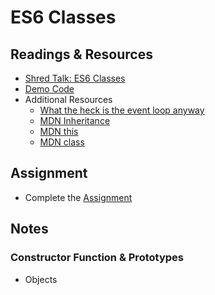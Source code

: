 # ES6 Classes

## Readings & Resources

* [Shred Talk: ES6 Classes](https://youtu.be/9Yc5J3Ap9-4)
* [Demo Code](https://codefellows.github.io/code-301-guide/curriculum/prework/classes/DEMO.html)
* Additional Resources
  * [What the heck is the event loop anyway](https://www.youtube.com/watch?v=8aGhZQkoFbQ)
  * [MDN Inheritance](https://developer.mozilla.org/en-US/docs/Web/JavaScript/Inheritance_and_the_prototype_chain)
  * [MDN this](https://developer.mozilla.org/en-US/docs/Web/JavaScript/Reference/Operators/this)
  * [MDN class](https://developer.mozilla.org/en-US/docs/Web/JavaScript/Reference/Classes)

## Assignment

* Complete the [Assignment](https://codefellows.github.io/code-301-guide/curriculum/prework/classes/LAB.html)

## Notes

### Constructor Function & Prototypes

* Objects
